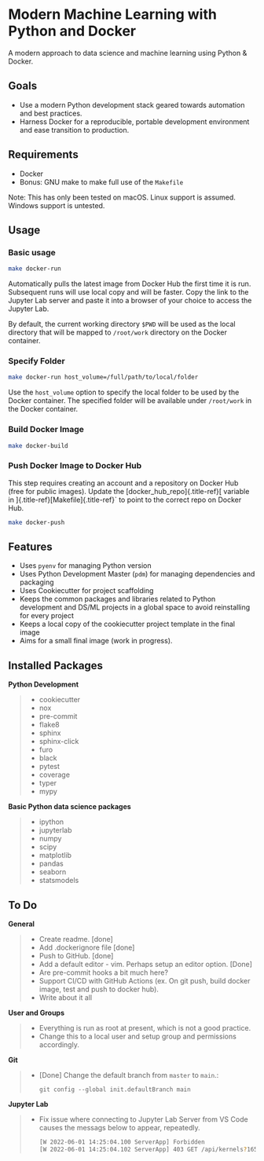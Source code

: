 # Modern Machine Learning with Python and Docker

A modern approach to data science and machine learning using Python &
Docker.

## Goals

-   Use a modern Python development stack geared towards automation and
    best practices.
-   Harness Docker for a reproducible, portable development environment
    and ease transition to production.

## Requirements

-   Docker
-   Bonus: GNU make to make full use of the `Makefile`

Note: This has only been tested on macOS. Linux support is assumed.
Windows support is untested.

## Usage

### Basic usage

``` sh
make docker-run
```

Automatically pulls the latest image from Docker Hub the first time it
is run. Subsequent runs will use local copy and will be faster. Copy the
link to the Jupyter Lab server and paste it into a browser of your
choice to access the Jupyter Lab.

By default, the current working directory `$PWD` will be used as the
local directory that will be mapped to `/root/work` directory on the
Docker container.

### Specify Folder

``` sh
make docker-run host_volume=/full/path/to/local/folder
```

Use the `host_volume` option to specify the local folder to be used by
the Docker container. The specified folder will be available under
`/root/work` in the Docker container.

### Build Docker Image

``` sh
make docker-build
```

### Push Docker Image to Docker Hub

This step requires creating an account and a repository on Docker Hub
(free for public images). Update the [docker_hub_repo]{.title-ref}[
variable in ]{.title-ref}[Makefile]{.title-ref}\` to point to the
correct repo on Docker Hub.

``` sh
make docker-push
```

## Features

-   Uses `pyenv` for managing Python version
-   Uses Python Development Master (`pdm`) for managing dependencies and
    packaging
-   Uses Cookiecutter for project scaffolding
-   Keeps the common packages and libraries related to Python
    development and DS/ML projects in a global space to avoid
    reinstalling for every project
-   Keeps a local copy of the cookiecutter project template in the final
    image
-   Aims for a small final image (work in progress).

## Installed Packages

**Python Development**

> -   cookiecutter
> -   nox
> -   pre-commit
> -   flake8
> -   sphinx
> -   sphinx-click
> -   furo
> -   black
> -   pytest
> -   coverage
> -   typer
> -   mypy

**Basic Python data science packages**

> -   ipython
> -   jupyterlab
> -   numpy
> -   scipy
> -   matplotlib
> -   pandas
> -   seaborn
> -   statsmodels

## To Do

**General**

> -   Create readme. \[done\]
> -   Add .dockerignore file \[done\]
> -   Push to GitHub. \[done\]
> -   Add a default editor - vim. Perhaps setup an editor option.
>     \[Done\]
> -   Are pre-commit hooks a bit much here?
> -   Support CI/CD with GitHub Actions (ex. On git push, build docker
>     image, test and push to docker hub).
> -   Write about it all

**User and Groups**

> -   Everything is run as root at present, which is not a good
>     practice.
> -   Change this to a local user and setup group and permissions
>     accordingly.

**Git**

> -   \[Done\] Change the default branch from `master` to `main`.:
>
>         git config --global init.defaultBranch main

**Jupyter Lab**

> -   Fix issue where connecting to Jupyter Lab Server from VS Code
>     causes the messags below to appear, repeatedly.
>
>     ``` sh
>     [W 2022-06-01 14:25:04.100 ServerApp] Forbidden
>     [W 2022-06-01 14:25:04.102 ServerApp] 403 GET /api/kernels?1654093499976 (172.17.0.1) 167.87ms referer=None
>     ```
